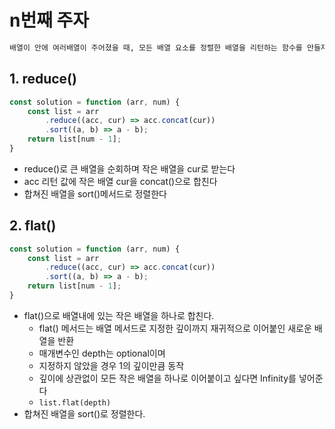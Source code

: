 # n번째 주자
```txt
배열이 안에 여러배열이 주어졌을 때, 모든 배열 요소를 정렬한 배열을 리턴하는 함수를 만들자
```

## 1. reduce()
```js
const solution = function (arr, num) {
    const list = arr
        .reduce((acc, cur) => acc.concat(cur)) 
        .sort((a, b) => a - b); 
    return list[num - 1];
}
```
- reduce()로 큰 배열을 순회하며 작은 배열을 cur로 받는다
- acc 리턴 값에 작은 배열 cur을 concat()으로 합친다
- 합쳐진 배열을 sort()메서드로 정렬한다


## 2. flat()
```js
const solution = function (arr, num) {
    const list = arr
        .reduce((acc, cur) => acc.concat(cur)) 
        .sort((a, b) => a - b); 
    return list[num - 1];
}
```
- flat()으로 배열내에 있는 작은 배열을 하나로 합친다.
    - flat() 메서드는 배열 메서드로 지정한 깊이까지 재귀적으로 이어붙인 새로운 배열을 반환
    - 매개변수인 depth는 optional이며
    - 지정하지 않았을 경우 1의 깊이만큼 동작
    - 깊이에 상관없이 모든 작은 배열을 하나로 이어붙이고 싶다면 Infinity를 넣어준다
    - `list.flat(depth)`
- 합쳐진 배열을 sort()로 정렬한다.